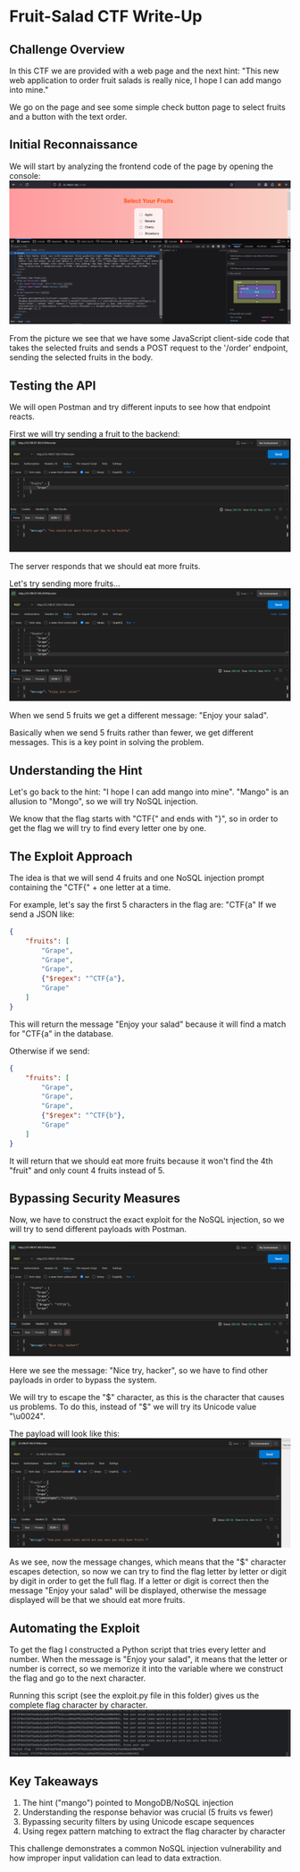 # Fruit-Salad CTF Write-Up

## Challenge Overview
In this CTF we are provided with a web page and the next hint: "This new web application to order fruit salads is really nice, I hope I can add mango into mine."

We go on the page and see some simple check button page to select fruits and a button with the text order.

## Initial Reconnaissance
We will start by analyzing the frontend code of the page by opening the console:
![alt text](image.png)

From the picture we see that we have some JavaScript client-side code that takes the selected fruits and sends a POST request to the '/order' endpoint, sending the selected fruits in the body.

## Testing the API
We will open Postman and try different inputs to see how that endpoint reacts.

First we will try sending a fruit to the backend:
![alt text](image-1.png)

The server responds that we should eat more fruits.

Let's try sending more fruits...
![alt text](image-2.png)

When we send 5 fruits we get a different message: "Enjoy your salad".

Basically when we send 5 fruits rather than fewer, we get different messages. This is a key point in solving the problem.

## Understanding the Hint
Let's go back to the hint: "I hope I can add mango into mine". "Mango" is an allusion to "Mongo", so we will try NoSQL injection.

We know that the flag starts with "CTF{" and ends with "}", so in order to get the flag we will try to find every letter one by one.

## The Exploit Approach
The idea is that we will send 4 fruits and one NoSQL injection prompt containing the "CTF{" + one letter at a time.

For example, let's say the first 5 characters in the flag are: "CTF{a"
If we send a JSON like:
```json
{
    "fruits": [
        "Grape",
        "Grape",
        "Grape",
        {"$regex": "^CTF{a"},
        "Grape"
    ]
}
```

This will return the message "Enjoy your salad" because it will find a match for "CTF{a" in the database.

Otherwise if we send:
```json
{
    "fruits": [
        "Grape",
        "Grape",
        "Grape",
        {"$regex": "^CTF{b"},
        "Grape"
    ]
}
```

It will return that we should eat more fruits because it won't find the 4th "fruit" and only count 4 fruits instead of 5.

## Bypassing Security Measures
Now, we have to construct the exact exploit for the NoSQL injection, so we will try to send different payloads with Postman.

![alt text](image-3.png)

Here we see the message: "Nice try, hacker", so we have to find other payloads in order to bypass the system.

We will try to escape the "$" character, as this is the character that causes us problems. To do this, instead of "$" we will try its Unicode value "\u0024".

The payload will look like this:
![alt text](image-4.png)

As we see, now the message changes, which means that the "$" character escapes detection, so now we can try to find the flag letter by letter or digit by digit in order to get the full flag. If a letter or digit is correct then the message "Enjoy your salad" will be displayed, otherwise the message displayed will be that we should eat more fruits.

## Automating the Exploit
To get the flag I constructed a Python script that tries every letter and number. When the message is "Enjoy your salad", it means that the letter or number is correct, so we memorize it into the variable where we construct the flag and go to the next character.

Running this script (see the exploit.py file in this folder) gives us the complete flag character by character.
![alt text](image-5.png)
## Key Takeaways
1. The hint ("mango") pointed to MongoDB/NoSQL injection
2. Understanding the response behavior was crucial (5 fruits vs fewer)
3. Bypassing security filters by using Unicode escape sequences
4. Using regex pattern matching to extract the flag character by character

This challenge demonstrates a common NoSQL injection vulnerability and how improper input validation can lead to data extraction.